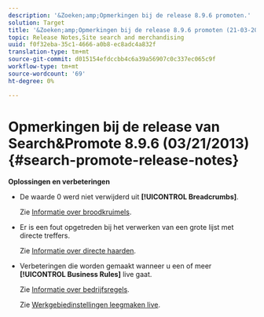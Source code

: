 ```yaml
---
description: '&Zoeken;amp;Opmerkingen bij de release 8.9.6 promoten.'
solution: Target
title: '&Zoeken;amp;Opmerkingen bij de release 8.9.6 promoten (21-03-2013)'
topic: Release Notes,Site search and merchandising
uuid: f0f32eba-35c1-4666-a0b8-ec8adc4a832f
translation-type: tm+mt
source-git-commit: d015154efdccbb4c6a39a56907c0c337ec065c9f
workflow-type: tm+mt
source-wordcount: '69'
ht-degree: 0%

---
```



# Opmerkingen bij de release van Search&amp;Promote 8.9.6 (03/21/2013){#search-promote-release-notes}

**Oplossingen en verbeteringen**

* De waarde 0 werd niet verwijderd uit **[!UICONTROL Breadcrumbs]**.

   Zie [Informatie over broodkruimels](../c-about-design-menu/c-about-breadcrumbs.md#concept_FB8A943C594A4A1593B118141DA61F03).

* Er is een fout opgetreden bij het verwerken van een grote lijst met directe treffers.

   Zie [Informatie over directe haarden](../c-about-rules-menu/c-about-direct-hits.md#concept_C5EE074A19FD4D5B8DD21DB575E35565).

* Verbeteringen die worden gemaakt wanneer u een of meer **[!UICONTROL Business Rules]** live gaat.

   Zie [Informatie over bedrijfsregels](../c-about-rules-menu/c-about-business-rules.md#concept_2A93D76216754D3D8412CDEA00BD26BD).

   Zie [Werkgebiedinstellingen leegmaken live](../c-about-staging.md#task_44306783B4C0408AAA58B471DAF2D9A4).


